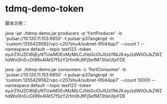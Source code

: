 # tdmq-demo-token
脚本示例：

java -jar ./tdmq-demo.jar producers -p 'fisrtProducer' -b 'pulsar://10.120.11.153:6650' -t pulsar-p37angkrqd -ln 'custom:1255429582/vpc-c207shu4/subnet-95l44pp7' --count 1 --namespace default --topic test123 -token eyJrZXlJZCI6IjEyNTUwMDExMzMiLCJhbGciOiJIUzI1NiJ9.eyJzdWIiOiJkZWZhdWx0In0.cDi99x4IAt57fSzY2rfm9tJtlFjSefM73tIeUljxFDE



java -jar ./tdmq-demo.jar consumers -c 'fisrtConsumer' -b 'pulsar://10.120.11.153:6650' -t pulsar-p37angkrqd -ln 'custom:1255429582/vpc-c207shu4/subnet-95l44pp7' --count 10000 --namespace default --topic test123 -token eyJrZXlJZCI6IjEyNTUwMDExMzMiLCJhbGciOiJIUzI1NiJ9.eyJzdWIiOiJkZWZhdWx0In0.cDi99x4IAt57fSzY2rfm9tJtlFjSefM73tIeUljxFDE

